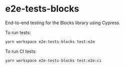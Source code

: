 # e2e-tests-blocks

End-to-end testing for the Blocks library using Cypress.

To run tests:

```sh
yarn workspace e2e-tests-blocks test:e2e
```

To run CI tests:

```sh
yarn workspace e2e-tests-blocks test:e2e:ci
```

